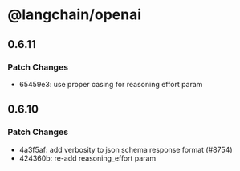 # @langchain/openai

## 0.6.11

### Patch Changes

- 65459e3: use proper casing for reasoning effort param

## 0.6.10

### Patch Changes

- 4a3f5af: add verbosity to json schema response format (#8754)
- 424360b: re-add reasoning_effort param
